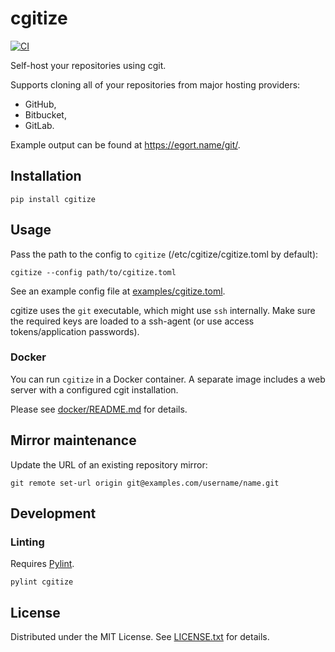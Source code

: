 cgitize
=======

[![CI](https://github.com/egor-tensin/cgitize/actions/workflows/ci.yml/badge.svg)](https://github.com/egor-tensin/cgitize/actions/workflows/ci.yml)

Self-host your repositories using cgit.

Supports cloning all of your repositories from major hosting providers:

* GitHub,
* Bitbucket,
* GitLab.

Example output can be found at https://egort.name/git/.

Installation
------------

    pip install cgitize

Usage
-----

Pass the path to the config to `cgitize` (/etc/cgitize/cgitize.toml by
default):

    cgitize --config path/to/cgitize.toml

See an example config file at [examples/cgitize.toml].

cgitize uses the `git` executable, which might use `ssh` internally.
Make sure the required keys are loaded to a ssh-agent (or use access
tokens/application passwords).

[examples/cgitize.toml]: examples/cgitize.toml

### Docker

You can run `cgitize` in a Docker container.
A separate image includes a web server with a configured cgit installation.

Please see [docker/README.md](docker/README.md) for details.

Mirror maintenance
------------------

Update the URL of an existing repository mirror:

    git remote set-url origin git@examples.com/username/name.git

Development
-----------

### Linting

Requires [Pylint].

    pylint cgitize

[Pylint]: https://www.pylint.org/

License
-------

Distributed under the MIT License.
See [LICENSE.txt] for details.

[LICENSE.txt]: LICENSE.txt
